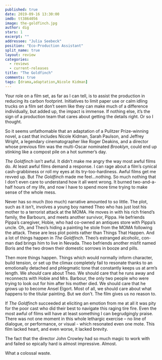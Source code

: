```yaml
---
published: true
date: 2019-09-16 13:30:00
imdb: tt3864056
image: the-goldfinch.jpg
author: dig
stars: 1
excerpt: ""
addressee: "Julia Seebeck"
position: "Eco-Production Assistant"
split_name: true
layout: review
categories: 
  - reviews
  - current-releases
title: "The Goldfinch"
comments: true
tags: [drama,adaptation,Nicole Kidman]
---
```

Your role on a film set, as far as I can tell, is to assist the production in reducing its carbon footprint. Initiatives to limit paper use or calm idling trucks on a film set don’t seem like they can make much of a difference individually, but added up, the impact is immense. If nothing else, it’s the sign of a production team that cares about getting the details right. Or so I thought. 

So it seems unfathomable that an adaptation of a Pulitzer Prize-winning novel, a cast that includes Nicole Kidman, Sarah Paulson, and Jeffrey Wright, a legendary cinematographer like Roger Deakins, and a director whose previous film was the multi-Oscar nominated _Brooklyn_,  could end up stinking like a compost pile on a hot summer’s day.

_The Goldfinch_ isn’t awful. It didn’t make me angry the way most awful films do. At least awful films demand a response. I can rage about a film’s cynical cash-grabbiness or roll my eyes at its try-too-hardiness. Awful films get me revved up. But _The Goldfinch_ made me feel…nothing. So much nothing that I don’t even care to understand how it all went wrong. It burned two-and-a-half hours of my life, and now I have to spend more time trying to make sense of the whole mess. 

Never has so much (too much) narrative amounted to so little. The plot, such as it isn’t, involves a young boy named Theo who has just lost his mother to a terrorist attack at the MOMA. He moves in with his rich friend’s family, the Barbours, and meets another survivor, Pippa. He befriends Pippa’s caregiver, Hobie, who had co-owned an antiques store with Pippa’s uncle. Oh, and Theo’s hiding a painting he stole from the MOMA following the attack. These are less plot points rather than Things That Happen. And a lot of things happen in _The Goldfinch_. Theo’s estranged alcoholic, con-man dad brings him to live in Nevada. Theo befriends another misfit named Boris and the two drown their domestic sorrows in booze and pills. 


Then more things happen. Things which would normally inform character, build tension, or set up the climax completely fail to resonate thanks to an emotionally detached and phlegmatic tone that constantly keeps us at arm’s length. We _should_ care about Theo. We should care that he runs away and reconnects with Hobie and Mrs. Barbour, the only two people who were trying to look out for him after his mother died. We should care that he grows up to become Ansel Elgort. Most of all, we should care about what happens to the titular painting. But we don’t. The film gives us no reason to.

If _The Goldfinch_ succeeded at eliciting an emotion from me at all it was pity for the poor cast who did their best to navigate this raging tire fire. Even the most awful of films will have at least something I can begrudgingly praise. There was not one moment in this whole lethargic exercise – no line of dialogue, or performance, or visual - which resonated even one mote. This film lacked heart, and even worse, it lacked brevity. 

The fact that the director John Crowley had so much magic to work with and failed so epically hard is almost impressive. Almost. 

What a colossal waste.